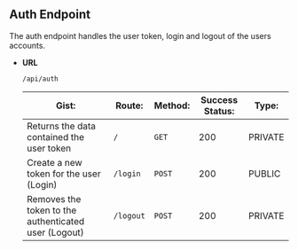 ## **Auth Endpoint**

The auth endpoint handles the user token, login and logout of the users accounts.

- **URL**

  ```
  /api/auth
  ```

  | Gist:                                                | Route:    | Method: | Success Status: | Type:   |
  | ---------------------------------------------------- | --------- | ------- | --------------- | ------- |
  | Returns the data contained the user token            | `/`       | `GET`   | 200             | PRIVATE |
  | Create a new token for the user (Login)              | `/login`  | `POST`  | 200             | PUBLIC  |
  | Removes the token to the authenticated user (Logout) | `/logout` | `POST`  | 200             | PRIVATE |
